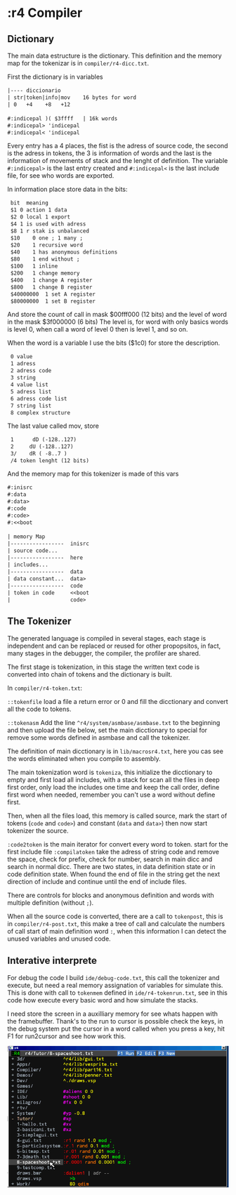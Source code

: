 # :r4 Compiler

## Dictionary

The main data estructure is the dictionary. This definition and the memory map for the tokenizar is in `compiler/r4-dicc.txt`.

First the dictionary is in variables

```
|---- diccionario
| str|token|info|mov  	16 bytes for word
| 0   +4    +8   +12

#:indicepal )( $3ffff	| 16k words
#:indicepal> 'indicepal
#:indicepal< 'indicepal
```

Every entry has a 4  places, the fist is the adress of source code, the second is the adress in tokens, the 3 is information of words and the last is the information of movements of stack and the lenght of definition.
The variable `#:indicepal>` is the last entry created and `#:indicepal<` is the last include file, for see who words are exported.

In information place store data in the bits:

```
 bit  meaning
 $1	0 action 1 data
 $2	0 local 1 export
 $4	1 is used with adress
 $8	1 r stak is unbalanced
 $10	0 one ; 1 many ;
 $20	1 recursive word
 $40	1 has anonymous definitions
 $80	1 end without ;
 $100	1 inline
 $200	1 change memory
 $400	1 change A register
 $800	1 change B register
 $40000000	1 set A register
 $80000000	1 set B register
```

And store the count of call in mask $00fff000 (12 bits) and the level of word in the mask $3f000000 (6 bits) The level is, for word with only basics words is level 0, when call a word of level 0 then is level 1, and so on.

When the word is a variable I use the bits ($1c0) for store the description.

```
 0 value
 1 adress
 2 adress code
 3 string
 4 value list
 5 adress list
 6 adress code list
 7 string list
 8 complex structure
```

The last value called mov, store

```
 1		dD (-128..127)
 2     dU (-128..127)
 3/    dR ( -8..7 )
 /4	token lenght (12 bits)
```

And the memory map for this tokenizer is made of this vars

```
#:inisrc
#:data
#:data>
#:code
#:code>
#:<<boot

| memory Map
|-----------------	inisrc
| source code...
|-----------------	here
| includes...
|-----------------	data
| data constant...	data>
|-----------------	code
| token in code		<<boot
| 					code>
```

## The Tokenizer

The generated language is compiled in several stages, each stage is independent and can be replaced or reused for other propopsitos, in fact, many stages in the debugger, the compiler, the profiler are shared.

The first stage is tokenization, in this stage the written text code is converted into chain of tokens and the dictionary is built.

In `compiler/r4-token.txt`:

`::tokenfile` load a file a return error or 0 and fill the dicctionary and convert all the code to tokens.

`::tokenasm` Add the line `^r4/system/asmbase/asmbase.txt` to the beginning and then upload the file below, set the main dicctionary to special for remove some words defined in asmbase and call the tokenizer.


The definition of main dicctionary is in `lib/macrosr4.txt`, here you cas see the words eliminated when you compile to assembly.

The main tokenization word is `tokeniza`, this initialize the dicctionary to empty and first load all includes, with a stack for scan all the files in deep first order, only load the includes one time and keep the call order, define first word when needed, remember you can't use a word without define first.

Then, when all the files load, this memory is called source, mark the start of tokens (`code` and `code>`) and constant (`data` and `data>`) then now start tokenizer the source.

`:code2token` is the main iterator for convert every word to token. start for the first include file `:compilatoken` take the adress of string code and remove the space, check for prefix, check for number, search in main dicc and search in normal dicc. There are two states, in data definition state or in code definition state. When found the end of file in the string get the next direction of include and continue until the end of include files.

There are controls for blocks and anonymous definition and words with multiple definition (without `;`).

When all the source code is converted, there are a call to `tokenpost`, this is in `compiler/r4-post.txt`, this make a tree of call and calculate the numbers of call start of main definition word `:`, when this information I can detect the unused variables and unused code.


## Interative interprete

For debug the code I build `ide/debug-code.txt`, this call the tokenizer and execute, but need a real memory assignation of variables for simulate this.
This is done with call to `tokenmem` defined in `ide/r4-tokenrun.txt`, see in this code how execute every basic word and how simulate the stacks.

I need store the screen in a auxilliary memory for see whats happen with the framebuffer. Thank's to the run to cursor is possible check the keys, in the debug system put the cursor in a word called when you press a key, hit F1 for run2cursor and see how work this.

<img src="../gif/debugcode.gif">















